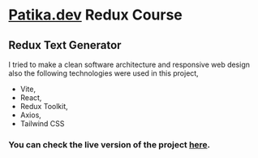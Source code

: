 # [Patika.dev](https://www.patika.dev) Redux Course

## Redux Text Generator

I tried to make a clean software architecture and responsive web design also the following technologies were used in this project,

- Vite,
- React,
- Redux Toolkit,
- Axios,
- Tailwind CSS

### You can check the live version of the project [here](https://redux-text-generator.vercel.app/).
